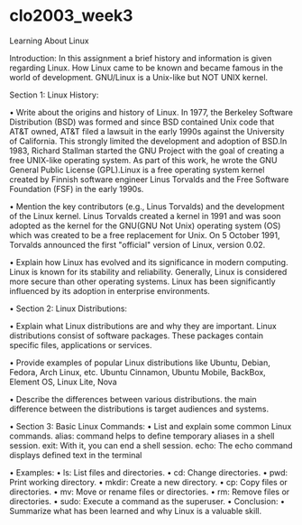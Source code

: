 # clo2003_week3

Learning About Linux

Introduction:
In this assignment a brief history and information is given regarding Linux. How Linux came to be known and became famous in the world of development. GNU/Linux is a Unix-like but NOT UNIX kernel.

Section 1: Linux History:

• Write about the origins and history of Linux.
In 1977, the Berkeley Software Distribution (BSD) was formed and since BSD contained Unix code that AT&T owned, AT&T filed a lawsuit in the early 1990s against the University of California. This strongly limited the development and adoption of BSD.In 1983, Richard Stallman started the GNU Project with the goal of creating a free UNIX-like operating system. As part of this work, he wrote the GNU General Public License (GPL).Linux is a free operating system kernel created by Finnish software engineer Linus Torvalds and the Free Software Foundation (FSF) in the early 1990s. 

• Mention the key contributors (e.g., Linus Torvalds) and the development of the Linux kernel.
Linus Torvalds created a kernel in 1991 and was soon adopted as the kernel for the GNU(GNU Not Unix) operating system (OS) which was created to be a free replacement for Unix. On 5 October 1991, Torvalds announced the first "official" version of Linux, version 0.02.

• Explain how Linux has evolved and its significance in modern computing.
Linux is known for its stability and reliability. Generally, Linux is considered more secure than other operating systems. Linux has been significantly influenced by its adoption in enterprise environments.


• Section 2: Linux Distributions:

• Explain what Linux distributions are and why they are important.
Linux distributions consist of software packages. These packages contain specific files, applications or services.

• Provide examples of popular Linux distributions like Ubuntu, Debian, Fedora, Arch Linux, etc.
Ubuntu Cinnamon, Ubuntu Mobile, BackBox, Element OS, Linux Lite, Nova

• Describe the differences between various distributions.
the main difference between the distributions is target audiences and systems.

• Section 3: Basic Linux Commands:
• List and explain some common Linux commands.
alias: command helps to define temporary aliases in a shell session. 
exit: With it, you can end a shell session.
echo: The echo command displays defined text in the terminal 

• Examples:
• ls: List files and directories.
• cd: Change directories.
• pwd: Print working directory.
• mkdir: Create a new directory.
• cp: Copy files or directories.
• mv: Move or rename files or directories.
• rm: Remove files or directories.
• sudo: Execute a command as the superuser.
• Conclusion:
• Summarize what has been learned and why Linux is a valuable skill.


